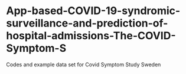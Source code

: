 # App-based-COVID-19-syndromic-surveillance-and-prediction-of-hospital-admissions-The-COVID-Symptom-S
Codes and example data set for Covid Symptom Study Sweden
